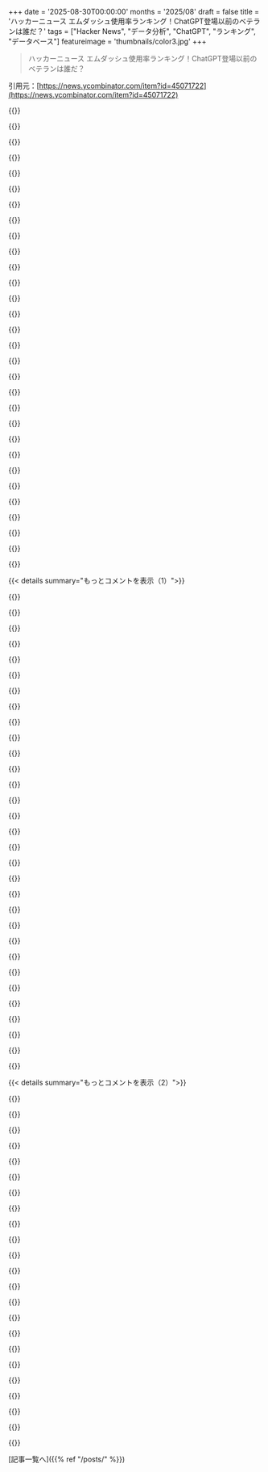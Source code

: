 +++
date = '2025-08-30T00:00:00'
months = '2025/08'
draft = false
title = 'ハッカーニュース エムダッシュ使用率ランキング！ChatGPT登場以前のベテランは誰だ？'
tags = ["Hacker News", "データ分析", "ChatGPT", "ランキング", "データベース"]
featureimage = 'thumbnails/color3.jpg'
+++

> ハッカーニュース エムダッシュ使用率ランキング！ChatGPT登場以前のベテランは誰だ？

引用元：[https://news.ycombinator.com/item?id=45071722](https://news.ycombinator.com/item?id=45071722)




{{<matomeQuote body="Emダッシュ (—) の使い方がAI生成の疑いを招くようになったよね。dang氏の提案に触発されて、ChatGPTが登場する2022年11月30日以前のHN投稿でEmダッシュを使ったユーザーのランキングを作ったんだ。dang氏自身も僅差で2位だったよ。<br>Google BigQueryでHNデータベースを検索する方法や、リーダーボードのHTML作成はClaude Codeに感謝してる。[1] https://news.ycombinator.com/item?id=45053933" userName="tkgally" createdAt="2025/08/30 03:40:23" color="#45d325">}}




{{<matomeQuote body="元のURL (v1) は https://www.gally.net/miscellaneous/hn-em-dash-user-leaderbo... だったんだけど、もっと複雑なEmダッシュ分析をするためにv2に差し替えたんだ。詳しくはここを見てね :)<br>https://news.ycombinator.com/item?id=45075379 と https://news.ycombinator.com/item?id=45072635" userName="dang" createdAt="2025/08/30 20:02:59" color="#ff33a1">}}




{{<matomeQuote body="Google BigQueryのHN公開データセット [0] を使って、Emダッシュの利用が確実に増えてることがわかるよ。<br>2025年には0.014まで増えてるね。<br>2022年11月30日までのEmダッシュ使用率の高いユーザーを調べたら、zmgsabst [1] が一番多く使ってて、westoncb [2] は古いアカウントだけど4番目に多かったよ。SQLクエリも載せておくね。<br>[0] https://console.cloud.google.com/marketplace/product/y-combi...<br>[1] https://news.ycombinator.com/threads?id=zmgsabst<br>[2] https://news.ycombinator.com/threads?id=westoncb" userName="Symbiote" createdAt="2025/08/30 08:26:41" color="#45d325">}}




{{<matomeQuote body="2025年にはEmダッシュがAIと関連付けられて語られ始めたってのは注目だね。<br>ひょっとしたら「em」って単語が入ってるコメント（CSSのem単位とか）は、除外しちゃってもいいかもね。" userName="data-ottawa" createdAt="2025/09/05 13:51:41" color="">}}




{{<matomeQuote body="年配の人、例えば40代以上の人たちは、Emダッシュと共に育った世代だよ。" userName="hithereagain" createdAt="2025/08/30 16:54:01" color="">}}




{{<matomeQuote body="それは逆だよ。その年代の人たちは、Emダッシュが文字セットにないコンピューターや、マイナスキーしかないタイプライターで育ったんだ。<br>Emダッシュと共に育ったのは、30年前のHTML世代で &mdash; が少なくともそこそこ便利な文字エンティティだった人たちだよ。" userName="JdeBP" createdAt="2025/08/30 23:20:26" color="#45d325">}}




{{<matomeQuote body="その通りだね。俺は46歳でBBS世代、初期のインターネットと共に育ったけど、Emダッシュって名前を知ったのは、GPTの話題になってからだったよ。" userName="jml78" createdAt="2025/08/31 00:18:37" color="">}}




{{<matomeQuote body="…ってことは、君はここの投稿をある意味で読んでるってことだね。(-:<br>--- IM2000<br>* Origin: Hacker NewsってWWWサイト (2:257/609.3)" userName="JdeBP" createdAt="2025/08/31 06:56:34" color="">}}




{{<matomeQuote body="# ダッシュの使い方ガイド<br>*ハイフン (-)* = 単語をつなぐ<br>*エンダッシュ (–)* = 「〜から／〜の間」<br>*エムダッシュ (—)* = ポーズ、強調、ドラマチックな効果" userName="YVoyiatzis" createdAt="2025/08/31 05:34:17" color="#ff5c5c">}}




{{<matomeQuote body="それは逆だよ。タイプライターにはマイナスキーしかなかったって？<br>俺たちはタイプライターでもEmダッシュを打ってたんだ。プラテンノブを1クリック下げて _ を打って、また戻してたんだよ。" userName="reaperducer" createdAt="2025/08/31 04:20:52" color="#38d3d3">}}




{{<matomeQuote body="80年代以前にタイピング覚えた人は、エムダッシュじゃなくて`--`使うし、文の間にスペース2つ入れるんだよね。最近のワードプロセッサは自動でエムダッシュにしてくれるけどね。俺は独学のタイピストで、プログラミングは100WPM超えで正確に打てるけど、普通の文章だと結構エラー出すんだ。" userName="npsomaratna" createdAt="2025/08/31 05:14:29" color="#ff5c5c">}}




{{<matomeQuote body="俺は90年代にタイピング習って、二重ハイフン使ってたよ。文の間にスペース2つ入れるのも習ったけど、2000年代にはやめたな。" userName="Breza" createdAt="2025/09/05 12:13:27" color="">}}




{{<matomeQuote body="それはそういう習慣がなかったって意味じゃないよ。君の家だけが全てじゃないし、世界中の何百万もの企業のタイプライターの使い方を代表するわけじゃないからね。" userName="reaperducer" createdAt="2025/08/31 11:36:43" color="">}}




{{<matomeQuote body="確かにね。でもMacにデスクトップパブリッシングが登場したときは、すぐにそれを取り入れたよ。" userName="JKCalhoun" createdAt="2025/08/31 00:50:35" color="">}}




{{<matomeQuote body="“デスクトップパブリッシング”や“The Mac is not a Typewriter”で育った年配の人たちは、エムダッシュと一緒に成長してきたんだよ。" userName="jnwatson" createdAt="2025/08/31 00:35:46" color="#38d3d3">}}




{{<matomeQuote body="その通りだね。俺のタイプライター使いの父は二重ダッシュを使うだろうな --。" userName="JKCalhoun" createdAt="2025/08/31 00:49:07" color="">}}




{{<matomeQuote body="zmgsabstさんのコメントをちょっと見てみたら、ダッシュの周りにスペース入れてるんだよね — こんな感じで。ChatGPTはいつもスペースなしで使ってるよ—こんな風にね。" userName="LeoPanthera" createdAt="2025/08/30 08:33:42" color="#ff5c5c">}}




{{<matomeQuote body="フィルターを特定の条件（emダッシュだけど前後にスペースなし）に変えると、westoncbがリードして、mucholove、trebbble、_zzaw、lexcorvusが続くみたいだね。" userName="Symbiote" createdAt="2025/08/30 08:47:04" color="#38d3d3">}}




{{<matomeQuote body="実は1ヶ月くらい前に、僕がLLMがemダッシュをたくさん使うようになった理由だってツイートしたんだよ（笑）: https://x.com/Westoncb/status/196180304698671407" userName="westoncb" createdAt="2025/08/30 14:35:59" color="#45d325">}}




{{<matomeQuote body="僕のWWWサイトやStackExchangeにはemダッシュがかなりあるし、Wikipediaにも書いた記憶があるな。でも、LLMを訓練した責任は君に押し付けるよ（笑）。" userName="JdeBP" createdAt="2025/08/30 23:27:27" color="">}}




{{<matomeQuote body="あはは、いいよ。実は面白い話があって、僕がemダッシュを多用したのはChatGPTと同じような経緯だと思うんだ。文法を勉強して、古典を読み漁り、句読点の使い方をマスターしたんだ。その練習として、日記やAIM/IRCでの会話を「正しく」句読点付きの文章に変換してたんだ。そうすると、自然な会話を正確に変換するとemダッシュがたくさん使われることになる。ChatGPT/LLMも自然で「正しい」スタイルを目指してるから、今の状況になったんだと思う。あくまで仮説だけどね。" userName="westoncb" createdAt="2025/08/31 14:03:58" color="#ff5733">}}




{{<matomeQuote body="ルールとしては、enダッシュは両側にスペース（– のように）、emダッシュはスペースなし（— のように）だよ。大事なのは、USキーボードにはこれらがなくてハイフンだけだってこと。複数のスタイルを混ぜるのは良くないね。" userName="Rumudiez" createdAt="2025/08/30 23:27:37" color="#45d325">}}




{{<matomeQuote body="スペースがないと変に見えるよね — 僕の意見だけどさ。" userName="eMPee584" createdAt="2025/08/30 21:24:40" color="">}}




{{<matomeQuote body="僕もスペースを入れてたんだよ。スペースを入れないのが正しいって指摘されて、「LLMじゃない」って言われちゃった。カーニングがちゃんとされてれば、スペースがなくてもスペースがあるように見えるのかな？" userName="JKCalhoun" createdAt="2025/08/31 00:52:43" color="">}}




{{<matomeQuote body="いやいや、全然そんなことないよ。歴史的な例がいくつかあるから見てみて。1903年の『オズの魔法使い』— https://archive.org/details/newwizardofoz00baum/page/2/mode/...<br>1894年のライフ誌 — https://archive.org/details/sim_life_1894-08-23_24_608/page/...<br>1843年のThe Illustrated London News — https://archive.org/details/illustrated-london-news-v002-184...<br>emダッシュは文字を連結するものだから、そう見えるべきなんだ。" userName="card_zero" createdAt="2025/08/31 07:00:33" color="#ff33a1">}}




{{<matomeQuote body="emダッシュにthin spaces (U+2009) や hair spaces (U+200A) を使うこともできるけど、HNだと普通のスペースとして表示されちゃうんだよね。" userName="perilunar" createdAt="2025/09/02 05:25:29" color="">}}




{{<matomeQuote body="一般的なガイドラインでは、enダッシュはスペースあり、emダッシュはスペースなしって言われてるのを見たよ。" userName="colanderman" createdAt="2025/08/31 04:07:50" color="">}}




{{<matomeQuote body="エムダッシュの使い方は、前にスペースなしで後にスペースを空けるのが正しいと思ってたんだよね。" userName="indigodaddy" createdAt="2025/08/30 09:32:43" color="">}}




{{<matomeQuote body="英語に「正しい使い方」なんてないんだよ、全部みんなの合意次第さ。でも1900年代に出版された本では、エムダッシュのそういう使い方を見たことあるよ。" userName="wizzwizz4" createdAt="2025/08/30 14:04:55" color="">}}




{{<matomeQuote body="ダブルハイフン—これもランキング対象にしてみない？<br>俺も長年Linux使ってたけど、2022年末にApple Silicon搭載MacBookに乗り換えたんだ。<br>WindowsやLinuxだとエムダッシュは面倒だけど、MacOSならOptionキーで「–」って簡単に打てる。俺は使ってないけど、Macに移行した人の中にはエムダッシュを使い始めた人もいるだろうね。" userName="lynndotpy" createdAt="2025/08/30 15:17:35" color="#785bff">}}




{{< details summary="もっとコメントを表示（1）">}}

{{<matomeQuote body="その文字は実はenダッシュ（5–10みたいな範囲で使うやつ）だよ。エムダッシュは[shift][option][-]さ。TeXユーザーはダブルハイフン「--」をenダッシュ、トリプルハイフン「---」をエムダッシュとして使うから、それもリストに加えるべきだね。" userName="uv-depression" createdAt="2025/08/30 15:32:39" color="#785bff">}}




{{<matomeQuote body="うん、TeXを使い始めてからエムダッシュをしょっちゅう使ってるよ。AIみたいに見えるかもしれないけど、それだけの価値はある。iPhoneでエムダッシュを出すには、ハイフンを長押ししてみて—一番長い3番目のオプションがそれだよ。（追記: タイプミス。結局iPhone使ってるからね。）" userName="_alternator_" createdAt="2025/08/30 15:47:22" color="#45d325">}}




{{<matomeQuote body="ダッシュの前後でスペースを入れてないね－それだけでAIっぽいかどうかのスコアが俺の中では下がっちゃうよ。" userName="rogerrogerr" createdAt="2025/08/30 23:51:38" color="">}}




{{<matomeQuote body="ChatGPTは（少なくとも俺の場合は）イギリス英語のスペルや慣習を使うように明確に指示しないと、エムダッシュの周りにスペースを入れないんだ。" userName="rcruzeiro" createdAt="2025/08/31 00:33:16" color="">}}




{{<matomeQuote body="エムダッシュは[shift][option][-]って言うけど、US配列ならそうだろうね。他の配列だと入れ替わってる場合もあるんだ（例えば⌥-がエムダッシュで⇧⌥-がenダッシュになる、とか）。" userName="latexr" createdAt="2025/08/30 16:52:34" color="">}}




{{<matomeQuote body="WindowsやLinuxでエムダッシュを入れるのは大変って話だけど、LinuxならComposeキーを設定できるよ。そうするとエムダッシュは「compose」にハイフン3つ（Macintoshはshift-option-hyphen）、enダッシュは「compose」にハイフン2つとピリオド（Macintoshはoption-hyphen）で打てるんだ。俺はそうやってるよ。他には「Level 3 shift」とかAltGrキーを設定する手もあって、English Internationalレイアウトなら引用符、English Macintoshレイアウトなら引用符とダッシュも使えるようになるよ。" userName="mananaysiempre" createdAt="2025/08/30 15:25:06" color="#785bff">}}




{{<matomeQuote body="2008年頃にカスタムキーマップでギリシャ文字やnbspを追加した時、エムダッシュを使い始めたんだ。でもMacOSが自動で入れるようになってからは使わなくなったな—だって、明らかにAppleユーザーだってバレちゃうからね（参照: https://www.jstor.org/stable/2096459）。最近、俺のRedditのコメントをエムダッシュでリストにして、2010年のコメントをChatGPTが書いたって冗談みたいなクレームをつけられたんだよ。" userName="nullc" createdAt="2025/08/30 21:19:35" color="#45d325">}}




{{<matomeQuote body="Bitcoin初期開発者だけど、詐欺師に兆ドル規模の訴訟を起こされ、裁判で勝ったよ。訴訟中にChatGPTが登場すると、そいつは偽造証拠や書類作成にすぐ使い始めた。結果、軽微な制裁を受け、今もAIが書いたとされる文章を自分で書いたと見せかけるため、ChatGPTで大量の駄文を毎日量産している。emdashの使い方は裁判でChatGPT使用を判断する要素ではなかったけど、AI利用の主張の根拠だと素人でも気づくシグナルではある。<br>TLDR: バカどもが僕を敵だと思ってる。" userName="nullc" createdAt="2025/08/31 00:11:49" color="#ff5c5c">}}




{{<matomeQuote body="説明ありがとう。ひどい話だね、大変だっただろう。" userName="llbbdd" createdAt="2025/08/31 19:10:02" color="">}}




{{<matomeQuote body="うん、ずっとLinuxユーザーだったから、em dashはcomposeキーで打ってたな。macOS（昔のMac OS X）だとoption-shift-hyphenでさらに速く打てると知ってからは、ずっとem-とen-dashを使ってるよ。タイポグラフィを少しでも気にかける人が、その努力をAIのせいにされるのは悲しいし、驚かないね。LLMコーディングツールがあふれる今の職場では、難しいコードを見るとAIが書いたって勝手に思い込む人がいる。それは自分の無能さの表れだね。いつか、ちゃんとした大文字を使ってるだけでAIの印になるんじゃないかな。" userName="animuchan" createdAt="2025/08/31 07:57:47" color="#38d3d3">}}




{{<matomeQuote body="iOSは二重ダッシュを自動でem dashに変換してくれるよ — ほらね？（二重ダッシュを打ったんだ）" userName="loloquwowndueo" createdAt="2025/08/30 20:33:23" color="">}}




{{<matomeQuote body="僕には変換されなかったな -- これは二重ダッシュだよ。もしかしてスマート句読点をオフにしてるからかな — うん、そうだった。そのオプションだけ選べれば良いのに、スマートクォーテーションはいらないんだよな。iOSユーザーとしては仕方ないね。" userName="jjice" createdAt="2025/08/30 20:42:33" color="">}}




{{<matomeQuote body="パスワードを入力したら自動でアスタリスクが表示されるよ。" userName="varispeed" createdAt="2025/08/30 21:08:00" color="">}}




{{<matomeQuote body="hunter2" userName="trehans" createdAt="2025/08/30 21:13:20" color="">}}




{{<matomeQuote body="僕にはこう見えるよ: *******" userName="varispeed" createdAt="2025/08/31 00:47:37" color="">}}




{{<matomeQuote body="本当に表示されるとは知らなかったよ、僕には*******って見えてるけどね。" userName="accrual" createdAt="2025/08/31 04:03:13" color="">}}




{{<matomeQuote body="LinuxならComposeキーを設定すればダッシュを書けるんだ。「--.」で「–」、「---」で「—」になるよ。" userName="dadoum" createdAt="2025/08/30 22:11:26" color="">}}




{{<matomeQuote body="俺も「--」をem-dashとして使ってるけど、自然とそうなるんだよな。" userName="hliyan" createdAt="2025/08/31 03:47:17" color="">}}




{{<matomeQuote body="em-dashを使った投稿の生の総数じゃなくて、全投稿に対する割合でデータを見たらどうなるか気になるな。後から登録した人たちがリストの上位に来るんじゃないかな？" userName="latexr" createdAt="2025/08/30 04:48:49" color="#ff33a1">}}




{{<matomeQuote body="Google Cloudプロジェクトを作ってBigQueryで試してみてよ。課金も無料トライアルもいらないから。このSQLクエリを使えば、em-dashの使用率を計算できるよ。俺は516人中47位で、コメントの0.29（875件中258件）にem-dashが含まれてる。<br>    FROM `bigquery-public-data.hacker_news.full` <br>    |＞ WHERE type = ’comment’ AND timestamp ＜ ’2022-11-30’<br>    |＞ AGGREGATE COUNT(*) AS total, COUNTIF(text LIKE ’%—%’) AS with_em GROUP BY `by`<br>    |＞ EXTEND with_em / total AS fraction_with_em<br>    |＞ ORDER BY fraction_with_em DESC<br>    |＞ WHERE total ＞ 100 AND fraction_with_em ＞ 0.1<br><br>追記: タイムスタンプについても下のクエリで分析できるよ。<br>    FROM `bigquery-public-data.hacker_news.full`<br>    |＞ WHERE type = ’comment’ AND timestamp ＜ ’2022-11-30’<br>    |＞ EXTEND text LIKE ’%—%’ AS has_em<br>    |＞ AGGREGATE<br>        COUNT(*) AS total,<br>        COUNTIF(has_em) AS with_em,<br>        MIN(timestamp) AS first_comment_timestamp,<br>        MIN(IF(has_em, timestamp, NULL)) AS first_em_timestamp,<br>        TIMESTAMP_SECONDS(CAST(AVG(time) AS INT64)) AS avg_comment_timestamp,<br>        TIMESTAMP_SECONDS(CAST(AVG(IF(has_em, time, NULL)) AS INT64)) AS avg_em_timestamp,<br>      GROUP BY `by`<br>    |＞ EXTEND with_em / total AS fraction_with_em<br>    |＞ ORDER BY fraction_with_em DESC<br>    |＞ WHERE total ＞ 100 AND fraction_with_em ＞ 0.1<br>多くの人にとって平均タイムスタンプは投稿開始から2022-11-30までのちょうど中間点だけど、トップユーザーのzmgsabstは2022年1月後半に始めたばかりなのに目立ってるね。<br>URL: https://console.cloud.google.com/bigquery?p=bigquery-public-...<br>URL: https://cloud.google.com/bigquery/docs/reference/standard-sq...<br>URL: https://news.ycombinator.com/item?id=41347188" userName="svat" createdAt="2025/08/30 14:31:29" color="#ff5733">}}




{{<matomeQuote body="このスニペットで自分のem-dash使用数を数えられるよ。俺のユーザー名を自分のものに置き換えてみて。このコメントの前は46だったんだ。<br>  `curl -s ”https://hn.algolia.com/api/v1/search?tags=comment,author_sjs382&hitsPerPage=10000” \<br>    | jq -r ’.hits[].comment_text’ \<br>    | grep -o ”—” \<br>    | wc -l`" userName="sjs382" createdAt="2025/08/30 14:30:08" color="#ff33a1">}}




{{<matomeQuote body="このスクリプトはすごいね。俺は「—」（em-dash）、「–」（en-dash）、それに「--」や他の適当な文字列もチェックしてみたよ。" userName="Rendello" createdAt="2025/08/30 15:19:52" color="">}}




{{<matomeQuote body="面白いけど、1コメントあたりのem-dashの割合の方がもっと面白くないかな？じゃないと、この「競争」は投稿数が多い人に有利に見えるよ。" userName="riffraff" createdAt="2025/08/30 05:49:20" color="#45d325">}}




{{<matomeQuote body="今日HuggingFaceのHNデータセットを使って実際に試してみたんだ。em-dashがあるコメント数／総コメント数で計算したら、2018年に何か理由で急増して、データセットの最後の方（2024年後半）でまた急上昇し始めたみたい。2025年のデータはなかったけど、em-dash好きが「genAI以前から使ってた」って主張が嘘じゃないって確信できたよ。" userName="viccis" createdAt="2025/08/30 06:26:47" color="#ff5c5c">}}




{{<matomeQuote body="「2018年に何か理由で急増した」ってことだけど、たぶん何かオートコンプリート関連のソフトウェアがリリースされたんじゃないかな。" userName="iamacyborg" createdAt="2025/08/30 07:38:20" color="">}}




{{<matomeQuote body="iOS 11（2017年9月リリース）でSmart Punctuation機能が追加されて、ダブルハイフンをemダッシュに変換するようになったんだって。<br>https://daringfireball.net/2018/02/ios_messages_smart_punctu..." userName="JimDabell" createdAt="2025/08/30 08:01:48" color="#ff33a1">}}




{{<matomeQuote body="Smart Punctuationって実はマジで嫌いなんだよね。もし三点リーダーが欲しいならオプションで選ばせてほしいし、勝手に推測しないでほしいな。それに、多くのフォントだと見た目も最悪なんだ。" userName="binary132" createdAt="2025/08/30 15:00:30" color="">}}




{{<matomeQuote body="これこそHNに必要な超一流のコンテンツだよ。こういう問題が本当に重要なんだ！" userName="ayaros" createdAt="2025/08/30 20:57:01" color="">}}




{{<matomeQuote body="emダッシュの正体って、実際のUnicodeのemダッシュ文字のことだよね？俺は1990年代に論文を書くために仕事でLatexを学んで以来、”---”を使う癖がついちゃったんだけど、それが今じゃ変なLLMのサインみたいになってるのかなって思ってるんだ。" userName="tptacek" createdAt="2025/08/30 04:21:21" color="#38d3d3">}}




{{<matomeQuote body="Macにはemダッシュの簡単なキーボードショートカットがあるんだ。俺はいつもそれを『句読法に十分関心があるMacユーザーがカッコの代わりにemダッシュを使う』サインだと見てたよ。でも今Macじゃないから、そのLatexの方法以外でどうやって本物のemダッシュを作るのか分からないんだ。" userName="majormajor" createdAt="2025/08/30 04:36:39" color="">}}

{{</details>}}




{{< details summary="もっとコメントを表示（2）">}}

{{<matomeQuote body="簡単って言うのは控えめすぎるくらいだよ。Alt+ハイフンだよ。[編集: ごめん、それはenダッシュだった。この等幅テキストだと違いが分からないや。emダッシュはShiftを押さないとダメだよ。]WindowsだとテンキーでAlt+0,1,5,1か、Character Mapからコピペするのかな。" userName="machinate" createdAt="2025/08/30 05:30:20" color="#45d325">}}




{{<matomeQuote body="細かく言うと、emダッシュ（長い方）はOpt-Shift-ハイフンだよ。Opt-ハイフンだけだとenダッシュになっちゃうんだ。" userName="e28eta" createdAt="2025/08/30 05:32:29" color="#ff33a1">}}




{{<matomeQuote body="…つまり、ページ1–2のように範囲を示すのに適切な文字なんだよね。ちゃんとしたタイポグラフィを使うことが今や眉をひそめられるなんて、ちょっと悲しいけど、もう時代は変わっちゃったみたいだね。" userName="9dev" createdAt="2025/08/30 05:49:35" color="">}}




{{<matomeQuote body="俺たちの広報部長（彼のこだわりは認めるよ）との議論からすると、USの用法ではこのようにスペースを空けずにemダッシュを使うべきなんだって。でもイギリスの用法だと、代わりにスペースを使ってenダッシュかemダッシュのどちらでもOKらしいよ。" userName="Symbiote" createdAt="2025/08/30 08:02:58" color="#785bff">}}




{{<matomeQuote body="エムダッシュ周りのスペースはスタイル次第で、決まったルールはないよ。ヘアスペース（ ）を使うのがいいけど、入力は面倒だよね。" userName="d1sxeyes" createdAt="2025/08/30 13:57:33" color="">}}




{{<matomeQuote body="「エムダッシュ周りのスペースはスタイル次第」って言われるけど、Hart’s RulesやChicago manual of styleではスペースなしが標準だよ。イギリスはenダッシュをスペースありで、アメリカはエムダッシュをスペースなしで使う傾向があるね。スマートダッシュの自動補正とかでenダッシュとエムダッシュが混同されてる気がするな。オンラインでは便利さ重視で、みんなハイフン1本をenダッシュ、ハイフン2本をエムダッシュ代わりに使うことが多いよ。俺は2-ハイフンエムダッシュにスペースを入れるのが好きだけど、自由にやってるんだ。" userName="1659447091" createdAt="2025/08/30 22:11:48" color="#45d325">}}




{{<matomeQuote body="俺はMarkdownレンダラーを「 ` -- ` 」を「 — 」に変換するように設定したんだ。これらの狭いスペースがHNのレンダリングでちゃんと表示されるといいな—ツールがやってくれるとすごく楽だからね。<br>https://github.com/andrewaylett/aylett.co.uk/blob/d338d35a3d..." userName="andrewaylett" createdAt="2025/08/30 22:12:33" color="#785bff">}}




{{<matomeQuote body="俺がそのページにいない理由の一つは、怠け者だからenダッシュを使うようにしてるって方針があるからさ。" userName="saagarjha" createdAt="2025/08/30 08:36:23" color="">}}




{{<matomeQuote body="あるいは、何年もWinComposeを入れてて、Compose＋ハイフン＋ハイフン＋ハイフンって打つ方法もあるよ。そうするとエムダッシュ（—）を簡単に入力できるんだ。LinuxでもComposeキーを有効にすれば同じようにできるし、WinComposeはWindowsにComposeキー機能を与えるプログラムで、ほとんどのディストリビューションのXComposeリストにあるデフォルトシーケンスを含んでるよ。" userName="SAI_Peregrinus" createdAt="2025/08/31 02:36:04" color="#ff33a1">}}




{{<matomeQuote body="WinComposeに大感謝だよ、二言語を使い分ける中で、これなしじゃキーボード使えないってくらい素晴らしいんだ :)" userName="etra0" createdAt="2025/08/31 04:08:49" color="">}}




{{<matomeQuote body="Windowsにカスタムレイアウトをインストールするって手もあるよ、俺が作ったやつみたいにね:<br>https://typo.ale.sh/" userName="notpushkin" createdAt="2025/08/30 07:08:53" color="#ff5733">}}




{{<matomeQuote body="Appleユーザーだけじゃないよ。Composeキーは様々なデスクトップOSで使えるんだ。エムダッシュはCOMPOSE＋ハイフン3回、enダッシュはCOMPOSE＋ハイフン2回＋ピリオドだよ。" userName="Freak_NL" createdAt="2025/08/30 09:25:03" color="#ff33a1">}}




{{<matomeQuote body="別の方法として、enダッシュはCompose＋2＋ハイフン、エムダッシュはCompose＋3＋ハイフンだよ。" userName="layer8" createdAt="2025/08/30 12:54:13" color="">}}




{{<matomeQuote body="また別のだと、〜じゃなくて…ってやつもあるね。" userName="Hamuko" createdAt="2025/08/30 09:59:49" color="">}}




{{<matomeQuote body="LLMっぽさが出るのは、対比の構造を作るスタイルの方だよ。ほとんどの人が入力方法を知らない記号を偶然使ってるだけなのは、ただの火に油を注いでるだけだよ。" userName="f33d5173" createdAt="2025/08/30 04:23:09" color="#ff5c5c">}}




{{<matomeQuote body="エmダッシュは、対比表現とたまたま関連してるだけだよ。俺が主に使うのは、準括弧的な挿入で、補足にもっと強調したい時とか、すでに括弧やコンマを使ってる文章でそれを避けたい時に便利なんだ。" userName="pxc" createdAt="2025/08/30 07:39:36" color="#785bff">}}




{{<matomeQuote body="俺の使い方って、こういう風に使われる括弧的挿入だけじゃないんだ—皮肉にも連続する流れ — 文章の転換点なんだけど、独立してるわけじゃないんだ。で、その連続…正直言って？終わらないんだ。<br>• オプションキーを使ったダッシュや括弧をしょっちゅう使うユーザーだよ。オプションと8やセミコロンもね…。" userName="Terretta" createdAt="2025/08/30 15:18:12" color="#ff5733">}}




{{<matomeQuote body="MS Wordのスペルチェック機能を使うためにそこで文章を書いて、ブラウザにコピペする人は、自動的にハイフンがエmダッシュに変換されちゃうよ。" userName="londons_explore" createdAt="2025/08/30 06:11:36" color="#ff5733">}}




{{<matomeQuote body="これって設定で変えられるし、オフにもできるよ。" userName="layer8" createdAt="2025/08/30 12:56:29" color="">}}




{{<matomeQuote body="今の時代、ほとんどの人がやるような短い、文脈依存の文章形式にはあまり役に立たないって事実だね。長い文章でも推敲されることが多いし、人々はLLMを昔ながらのコミュニケーション、例えば長文メールやレポートなんかに使ってる。AI分野で働いてるから、LLMが使う過度に飾り立てた冗長な文章への対抗策として、すごく簡潔に要点だけを書くようになったよ。一語一句に気を配って、必要以上に書かないようにしてるんだ。" userName="DiscourseFan" createdAt="2025/08/30 08:53:46" color="#45d325">}}




{{<matomeQuote body="無駄な言葉がなくなれば、文字数が少ないのはいいことかもしれないね。でも、複雑なアイデアを説明するのにもっと言葉が必要だったらどうする？『オレンジ色の男はいい』とか『オレンジ色の男は悪い』みたいな短いメッセージは簡単だけど、理由も説明したい時はどうするの？単純化するの？議論がすでに単純すぎたらどうする？" userName="michaelt" createdAt="2025/08/30 09:13:03" color="#38d3d3">}}




{{<matomeQuote body="俺はコンポーズキーを右Altと左Ctrlに設定してるんだ。だから、ハイフン3つをエmダッシュに、ハイフン2つをエnダッシュに変換できるよ。（エnダッシュについては誰も話さないけどね）。" userName="Svip" createdAt="2025/08/30 06:22:11" color="#ff5733">}}

{{</details>}}



[記事一覧へ]({{% ref "/posts/" %}})
